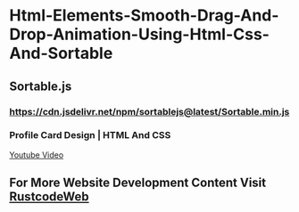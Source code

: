 # Html-Elements-Smooth-Drag-And-Drop-Animation-Using-Html-Css-And-Sortable

## Sortable.js
### https://cdn.jsdelivr.net/npm/sortablejs@latest/Sortable.min.js

### Profile Card Design | HTML And CSS
[Youtube Video](https://youtu.be/DHg9p-dgSMw)


## For More Website Development Content Visit [RustcodeWeb](https://www.rustcodeweb.com/)
